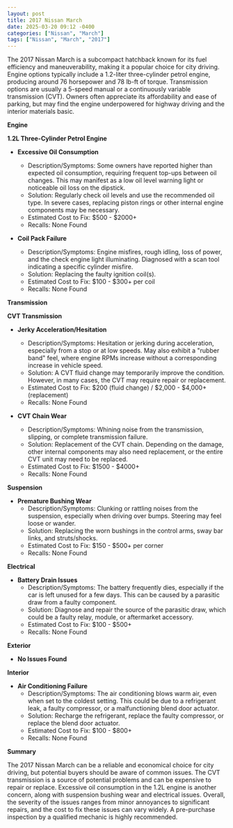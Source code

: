 ```yaml
---
layout: post
title: 2017 Nissan March
date: 2025-03-20 09:12 -0400
categories: ["Nissan", "March"]
tags: ["Nissan", "March", "2017"]
---
```

The 2017 Nissan March is a subcompact hatchback known for its fuel efficiency and maneuverability, making it a popular choice for city driving. Engine options typically include a 1.2-liter three-cylinder petrol engine, producing around 76 horsepower and 78 lb-ft of torque. Transmission options are usually a 5-speed manual or a continuously variable transmission (CVT). Owners often appreciate its affordability and ease of parking, but may find the engine underpowered for highway driving and the interior materials basic.

**Engine**

**1.2L Three-Cylinder Petrol Engine**

* **Excessive Oil Consumption**
    * Description/Symptoms: Some owners have reported higher than expected oil consumption, requiring frequent top-ups between oil changes. This may manifest as a low oil level warning light or noticeable oil loss on the dipstick.
    * Solution: Regularly check oil levels and use the recommended oil type. In severe cases, replacing piston rings or other internal engine components may be necessary.
    * Estimated Cost to Fix: $500 - $2000+
    * Recalls: None Found

* **Coil Pack Failure**
    * Description/Symptoms: Engine misfires, rough idling, loss of power, and the check engine light illuminating. Diagnosed with a scan tool indicating a specific cylinder misfire.
    * Solution: Replacing the faulty ignition coil(s).
    * Estimated Cost to Fix: $100 - $300+ per coil
    * Recalls: None Found

**Transmission**

**CVT Transmission**

* **Jerky Acceleration/Hesitation**
    * Description/Symptoms: Hesitation or jerking during acceleration, especially from a stop or at low speeds. May also exhibit a "rubber band" feel, where engine RPMs increase without a corresponding increase in vehicle speed.
    * Solution: A CVT fluid change may temporarily improve the condition. However, in many cases, the CVT may require repair or replacement.
    * Estimated Cost to Fix: $200 (fluid change) / $2,000 - $4,000+ (replacement)
    * Recalls: None Found

* **CVT Chain Wear**
    * Description/Symptoms: Whining noise from the transmission, slipping, or complete transmission failure.
    * Solution: Replacement of the CVT chain. Depending on the damage, other internal components may also need replacement, or the entire CVT unit may need to be replaced.
    * Estimated Cost to Fix: $1500 - $4000+
    * Recalls: None Found

**Suspension**

* **Premature Bushing Wear**
    * Description/Symptoms: Clunking or rattling noises from the suspension, especially when driving over bumps. Steering may feel loose or wander.
    * Solution: Replacing the worn bushings in the control arms, sway bar links, and struts/shocks.
    * Estimated Cost to Fix: $150 - $500+ per corner
    * Recalls: None Found

**Electrical**

* **Battery Drain Issues**
    * Description/Symptoms: The battery frequently dies, especially if the car is left unused for a few days. This can be caused by a parasitic draw from a faulty component.
    * Solution: Diagnose and repair the source of the parasitic draw, which could be a faulty relay, module, or aftermarket accessory.
    * Estimated Cost to Fix: $100 - $500+
    * Recalls: None Found

**Exterior**

* **No Issues Found**

**Interior**

* **Air Conditioning Failure**
    * Description/Symptoms: The air conditioning blows warm air, even when set to the coldest setting. This could be due to a refrigerant leak, a faulty compressor, or a malfunctioning blend door actuator.
    * Solution: Recharge the refrigerant, replace the faulty compressor, or replace the blend door actuator.
    * Estimated Cost to Fix: $100 - $800+
    * Recalls: None Found

**Summary**

The 2017 Nissan March can be a reliable and economical choice for city driving, but potential buyers should be aware of common issues. The CVT transmission is a source of potential problems and can be expensive to repair or replace. Excessive oil consumption in the 1.2L engine is another concern, along with suspension bushing wear and electrical issues. Overall, the severity of the issues ranges from minor annoyances to significant repairs, and the cost to fix these issues can vary widely. A pre-purchase inspection by a qualified mechanic is highly recommended.

